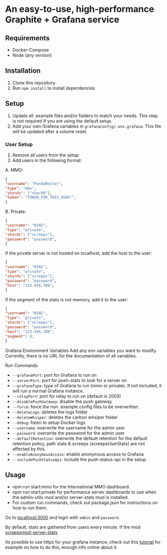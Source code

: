 # An easy-to-use, high-performance Graphite + Grafana service

## Requirements

- Docker-Compose
- Node (any version)

## Installation

1. Clone this repository
2. Run `npm install` to install dependencies

## Setup

1. Update all .example files and/or folders to match your needs. This step is not required if you are using the default setup.
2. Add your own Grafana variables in `grafanaConfig/.env.grafana`. This file will be updated after a volume reset.

### User Setup

1. Remove all users from the setup
2. Add users in the following format:

A. MMO:

```json
{
"username": "PandaMaster",
"type": "mmo",
"shards": ["shard0"],
"token": "TOKEN_FOR_THIS_USER!",
}
```

B. Private:

```json
{
"username": "W1N1",
"type": "private",
"shards": ["screeps"],
"password": "password",
}
```

If the private server is not hosted on localhost, add the host to the user:

```json
{
"username": "W1N1",
"type": "private",
"shards": ["screeps"],
"password": "password",
"host": "123.456.789",
}
```

If the segment of the stats is not memory, add it to the user:

```json
{
"username": "W1N1",
"type": "private",
"shards": ["screeps"],
"password": "password",
"host": "123.456.789",
"segment": 0,
}
```

Grafana Environment Variables
Add any env variables you want to modify. Currently, there is no URL for the documentation of all variables.

Run Commands

- `--grafanaPort`: port for Grafana to run on
- `--serverPort`: port for push-stats to look for a server on
- `--grafanaType`: type of Grafana to run (mmo or private). If not included, it will run a normal Grafana instance.
- `--relayPort`: port for relay to run on (default is 2003)
- `--disablePushGateway`: disable the push gateway
- `--force`: force the non .example config files to be overwritten.
- `--deleteLogs`: deletes the logs folder
- `--deleteWhsiper`: deletes the carbon whsiper folder
- `--debug`: listen to setup Docker logs
- `--username`: overwrite the username for the admin user
- `--password`: overwrite the password for the admin user
- `--defaultRetention`: overwrite the default retention for the default retention policy, path stats & screeps (screepsUserStats) are not affected by this.
- `--enableAnonymousAccess`: enable anonymous access to Grafana
- `--includePushStatusApi`: include the push-status-api in the setup

## Usage

- npm run start:mmo for the International MMO dashboard.
- npm run start:private for performance server dashboards to use when the admin-utils mod and/or server-stats mod is installed.
- For custom run commands, check out package.json for instructions on how to run them.

Go to [localhost:3000](http://localhost:3000) and login with `admin` and `password`.

By default, stats are gathered from users every minute. If the mod [screepsmod-server-stats](https://github.com/The-International-Screeps-Bot/screepsmod-server-stats)

Its possible to use https for your grafana instance, check out this [tutorial](https://www.turbogeek.co.uk/grafana-how-to-configure-ssl-https-in-grafana/) for example on how to do this, enough info online about it.
